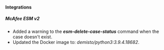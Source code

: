 
#### Integrations
##### McAfee ESM v2
- Added a warning to the ***esm-delete-case-status*** command when the case doesn't exist.
- Updated the Docker image to: *demisto/python3:3.9.4.18682*.
